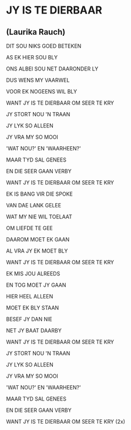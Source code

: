 # JY IS TE DIERBAAR
## (Laurika Rauch)

DIT SOU NIKS GOED BETEKEN

AS EK HIER SOU BLY

ONS ALBEI SOU NET DAARONDER LY

DUS WENS MY VAARWEL

VOOR EK NOGEENS WIL BLY

WANT JY IS TE DIERBAAR OM SEER TE KRY


JY STORT NOU 'N TRAAN

JY LYK SO ALLEEN

JY VRA MY SO MOOI

'WAT NOU?' EN 'WAARHEEN?'

MAAR TYD SAL GENEES

EN DIE SEER GAAN VERBY


WANT JY IS TE DIERBAAR OM SEER TE KRY


EK IS BANG VIR DIE SPOKE

VAN DAE LANK GELEE

WAT MY NIE WIL TOELAAT

OM LIEFDE TE GEE

DAAROM MOET EK GAAN

AL VRA JY EK MOET BLY


WANT JY IS TE DIERBAAR OM SEER TE KRY


EK MIS JOU ALREEDS

EN TOG MOET JY GAAN

HIER HEEL ALLEEN

MOET EK BLY STAAN

BESEF JY DAN NIE

NET JY BAAT DAARBY


WANT JY IS TE DIERBAAR OM SEER TE KRY


JY STORT NOU 'N TRAAN

JY LYK SO ALLEEN

JY VRA MY SO MOOI

'WAT NOU?' EN 'WAARHEEN?'

MAAR TYD SAL GENEES

EN DIE SEER GAAN VERBY


WANT JY IS TE DIERBAAR OM SEER TE KRY (2x)

